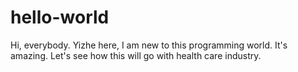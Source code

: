 # hello-world
Hi, everybody.
Yizhe here, I am new to this programming world. It's amazing. Let's see how this will go with health care industry.
